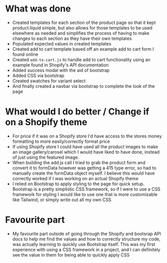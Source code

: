 # What was done
- Created templates for each section of the product page so that it kept product.liquid simple, but also allows for those templates to be used elsewhere as needed and simplifies the process of having to make changes to each section as they have their own templates
- Populated expected values in created templates
- Created add to cart template based off an example add to cart form I found online
- Created `add-to-cart.js` to handle add to cart functionality using an example found in Shopify's API documentation
- Added success modal with the aid of bootstrap
- Added CSS via bootstrap
- Created swatches for variant select
- And finally created a navbar via bootstrap to complete the look of the page

# What would I do better / Change if on a Shopify theme
- For price if it was on a Shopify store I'd have access to the stores money formatting to more easily/correctly format price
- If using Shopify store I could have used all the product images to make an image gallery/carosel which I would have liked to have done, instead of just using the featured image.
- When building the add.js call I tried to grab the product form and convert it to formData however was getting a 415 type error, so had to manually create the formData object myself. I believe this would have correctly worked if I was working on an actual Shopify theme
- I relied on Bootstrap to apply styling to the page for quick setup. Bootstrap is a pretty simplistic CSS framework, so if I were to use a CSS framework for styling I would like to use one that is more customizable like Tailwind, or simply write out all my own CSS

# Favourite part
- My favourite part outside of going through the Shopify and bootsrap API docs to help me find the values and how to correctly structure my code, was actually learning to quickly use Bootstrap itself. This was my first experience with using a CSS framework in a project, and I can definitely see the value in them for being able to quickly apply CSS